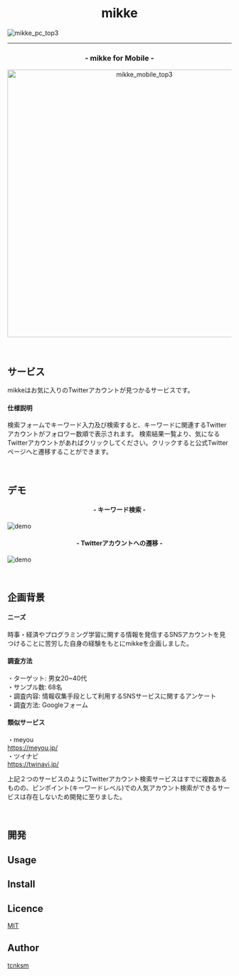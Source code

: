 <h1 align="center">mikke</h1>

<img alt="mikke_pc_top3" src="https://user-images.githubusercontent.com/64205946/86460653-b8ea5b80-bd63-11ea-8d9d-50263463c6fb.png">

-----------------------------------------
<h3 align="center">- mikke for Mobile -</h3>
<p align="center">
<img height="600" alt="mikke_mobile_top3" src="https://user-images.githubusercontent.com/64205946/86460874-19799880-bd64-11ea-8150-d8528ffd8802.png">
</p>

<br />

## サービス
mikkeはお気に入りのTwitterアカウントが見つかるサービスです。


#### 仕様説明
検索フォームでキーワード入力及び検索すると、キーワードに関連するTwitterアカウントがフォロワー数順で表示されます。
検索結果一覧より、気になるTwitterアカウントがあればクリックしてください。クリックすると公式Twitterページへと遷移することができます。

<br />

## デモ
<h4 align="center">- キーワード検索 -</h4>

![demo](https://gyazo.com/928b018c4f5b763c3b95e8100aaa0e8f/raw)


<h4 align="center">- Twitterアカウントへの遷移 -</h4>

![demo](https://gyazo.com/8066d63bec91ff75b37eaf9120e4cb5b/raw)

<br />

## 企画背景
#### ニーズ
時事・経済やプログラミング学習に関する情報を発信するSNSアカウントを見つけることに苦労した自身の経験をもとにmikkeを企画しました。

#### 調査方法
・ターゲット: 男女20~40代<br>
・サンプル数: 68名<br>
・調査内容: 情報収集手段として利用するSNSサービスに関するアンケート<br>
・調査方法: Googleフォーム<br>

#### 類似サービス
・meyou<br>
https://meyou.jp/<br>
・ツイナビ<br>
https://twinavi.jp/<br>

上記２つのサービスのようにTwitterアカウント検索サービスはすでに複数あるものの、ピンポイント(キーワードレベル)での人気アカウント検索ができるサービスは存在しないため開発に至りました。

<br />

## 開発

## Usage

## Install

## Licence

[MIT](https://github.com/tcnksm/tool/blob/master/LICENCE)

## Author

[tcnksm](https://github.com/tcnksm)
